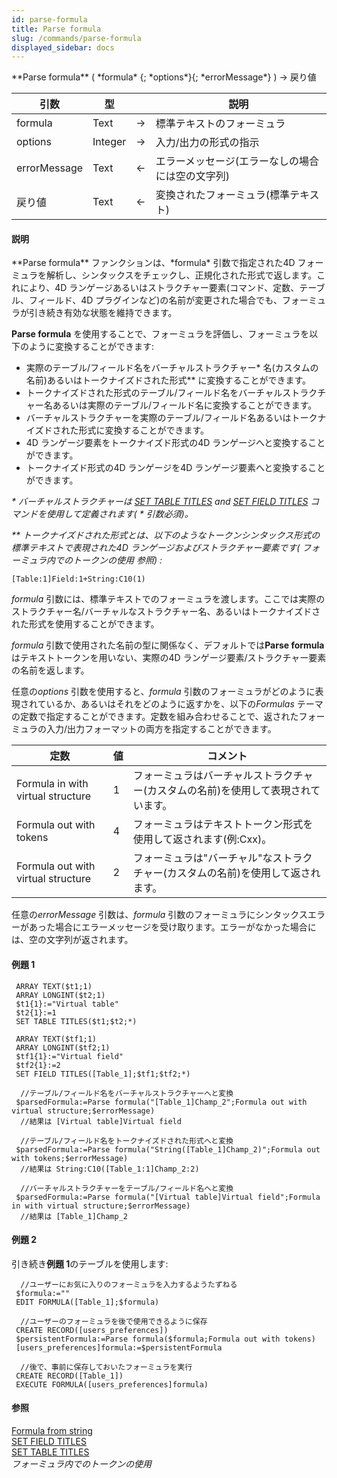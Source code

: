 ```yaml
---
id: parse-formula
title: Parse formula
slug: /commands/parse-formula
displayed_sidebar: docs
---
```


<!--REF #_command_.Parse formula.Syntax-->**Parse formula** ( *formula* {; *options*}{; *errorMessage*} ) -> 戻り値<!-- END REF-->
<!--REF #_command_.Parse formula.Params-->
| 引数 | 型 |  | 説明 |
| --- | --- | --- | --- |
| formula | Text | &rarr; | 標準テキストのフォーミュラ |
| options | Integer | &rarr; | 入力/出力の形式の指示 |
| errorMessage | Text | &larr; | エラーメッセージ(エラーなしの場合には空の文字列) |
| 戻り値 | Text | &larr; | 変換されたフォーミュラ(標準テキスト) |

<!-- END REF-->

#### 説明 

<!--REF #_command_.Parse formula.Summary-->**Parse formula** ファンクションは、*formula* 引数で指定された4D フォーミュラを解析し、シンタックスをチェックし、正規化された形式で返します。<!-- END REF-->これにより、4D ランゲージあるいはストラクチャー要素(コマンド、定数、テーブル、フィールド、4D プラグインなど)の名前が変更された場合でも、フォーミュラが引き続き有効な状態を維持できます。

**Parse formula** を使用することで、フォーミュラを評価し、フォーミュラを以下のように変換することができます: 

* 実際のテーブル/フィールド名をバーチャルストラクチャー\* 名(カスタムの名前)あるいはトークナイズドされた形式\*\* に変換することができます。
* トークナイズドされた形式のテーブル/フィールド名をバーチャルストラクチャー名あるいは実際のテーブル/フィールド名に変換することができます。
* バーチャルストラクチャーを実際のテーブル/フィールド名あるいはトークナイズドされた形式に変換することができます。
* 4D ランゲージ要素をトークナイズド形式の4D ランゲージへと変換することができます。
* トークナイズド形式の4D ランゲージを4D ランゲージ要素へと変換することができます。

**\** バーチャルストラクチャーは* *[SET TABLE TITLES](set-table-titles.md) and [SET FIELD TITLES](set-field-titles.md) コマンドを使用して定義されます(* *\* 引数必須)。* 

**\*\** トークナイズドされた形式とは、以下のようなトークンシンタックス形式の標準テキストで表現された4D ランゲージおよびストラクチャー要素です(* *フォーミュラ内でのトークンの使用 参照)* *:*

```RAW
[Table:1]Field:1+String:C10(1)
```

*formula* 引数には、標準テキストでのフォーミュラを渡します。ここでは実際のストラクチャー名/バーチャルなストラクチャー名、あるいはトークナイズドされた形式を使用することができます。

*formula* 引数で使用された名前の型に関係なく、デフォルトでは**Parse formula** はテキストトークンを用いない、実際の4D ランゲージ要素/ストラクチャー要素の名前を返します。

任意の*options* 引数を使用すると、*formula* 引数のフォーミュラがどのように表現されているか、あるいはそれをどのように返すかを、以下の*Formulas* テーマの定数で指定することができます。定数を組み合わせることで、返されたフォーミュラの入力/出力フォーマットの両方を指定することができます。 

| 定数                                 | 値 | コメント                                       |
| ---------------------------------- | - | ------------------------------------------ |
| Formula in with virtual structure  | 1 | フォーミュラはバーチャルストラクチャー(カスタムの名前)を使用して表現されています。 |
| Formula out with tokens            | 4 | フォーミュラはテキストトークン形式を使用して返されます(例:Cxx)。        |
| Formula out with virtual structure | 2 | フォーミュラは"バーチャル"なストラクチャー(カスタムの名前)を使用して返されます。 |

  
任意の*errorMessage* 引数は、*formula* 引数のフォーミュラにシンタックスエラーがあった場合にエラーメッセージを受け取ります。エラーがなかった場合には、空の文字列が返されます。

#### 例題 1 

```4d
 ARRAY TEXT($t1;1)
 ARRAY LONGINT($t2;1)
 $t1{1}:="Virtual table"
 $t2{1}:=1
 SET TABLE TITLES($t1;$t2;*)
 
 ARRAY TEXT($tf1;1)
 ARRAY LONGINT($tf2;1)
 $tf1{1}:="Virtual field"
 $tf2{1}:=2
 SET FIELD TITLES([Table_1];$tf1;$tf2;*)
 
  //テーブル/フィールド名をバーチャルストラクチャーへと変換
 $parsedFormula:=Parse formula("[Table_1]Champ_2";Formula out with virtual structure;$errorMessage)
  //結果は [Virtual table]Virtual field
 
  //テーブル/フィールド名をトークナイズドされた形式へと変換
 $parsedFormula:=Parse formula("String([Table_1]Champ_2)";Formula out with tokens;$errorMessage)
  //結果は String:C10([Table_1:1]Champ_2:2)
 
  //バーチャルストラクチャーをテーブル/フィールド名へと変換
 $parsedFormula:=Parse formula("[Virtual table]Virtual field";Formula in with virtual structure;$errorMessage)
  //結果は [Table_1]Champ_2
```

#### 例題 2 

引き続き**例題 1**のテーブルを使用します:

```4d
  //ユーザーにお気に入りのフォーミュラを入力するようたずねる
 $formula:=""
 EDIT FORMULA([Table_1];$formula)
 
  //ユーザーのフォーミュラを後で使用できるように保存
 CREATE RECORD([users_preferences])
 $persistentFormula:=Parse formula($formula;Formula out with tokens)
 [users_preferences]formula:=$persistentFormula
 
  //後で、事前に保存しておいたフォーミュラを実行
 CREATE RECORD([Table_1])
 EXECUTE FORMULA([users_preferences]formula)
```

#### 参照 

[Formula from string](formula-from-string.md)  
[SET FIELD TITLES](set-field-titles.md)  
[SET TABLE TITLES](set-table-titles.md)  
*フォーミュラ内でのトークンの使用*  